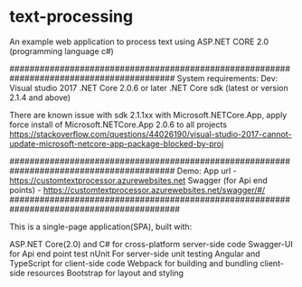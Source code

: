 # text-processing
An example web application to process text using ASP.NET CORE 2.0 (programming language c#)

#########################################################################################
System requirements:
Dev:
Visual studio 2017
.NET Core 2.0.6 or later
.NET Core sdk (latest or version 2.1.4 and above)

There are known issue with sdk 2.1.1xx with Microsoft.NETCore.App, apply force install of Microsoft.NETCore.App 2.0.6 to all projects
https://stackoverflow.com/questions/44026190/visual-studio-2017-cannot-update-microsoft-netcore-app-package-blocked-by-proj

#########################################################################################
Demo:
App url - https://customtextprocessor.azurewebsites.net
Swagger (for Api end points) - https://customtextprocessor.azurewebsites.net/swagger/#/
##########################################################################################

This is a single-page application(SPA), built with:

ASP.NET Core(2.0) and C# for cross-platform server-side code
Swagger-UI for Api end point test
nUnit For server-side unit testing
Angular and TypeScript for client-side code
Webpack for building and bundling client-side resources
Bootstrap for layout and styling
